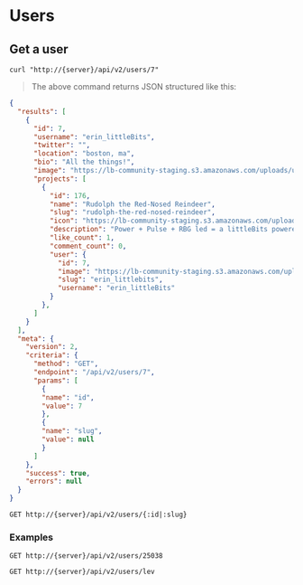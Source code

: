 # Users

## Get a user

```shell
curl "http://{server}/api/v2/users/7"
```

> The above command returns JSON structured like this:

```json
{
  "results": [
    {
      "id": 7,
      "username": "erin_littleBits",
      "twitter": "",
      "location": "boston, ma",
      "bio": "All the things!",
      "image": "https://lb-community-staging.s3.amazonaws.com/uploads/user/avatar/484/medium_DSC_4144_-_Version_2.JPG",
      "projects": [
        {
          "id": 176,
          "name": "Rudolph the Red-Nosed Reindeer",
          "slug": "rudolph-the-red-nosed-reindeer",
          "icon": "https://lb-community-staging.s3.amazonaws.com/uploads/lab/PurpleBit.jpg",
          "description": "Power + Pulse + RBG led = a littleBits powered blinking Rudolph nose!",
          "like_count": 1,
          "comment_count": 0,
          "user": {
            "id": 7,
            "image": "https://lb-community-staging.s3.amazonaws.com/uploads/user/avatar/484/small_DSC_4144_-_Version_2.JPG",
            "slug": "erin_littlebits",
            "username": "erin_littleBits"
          }
        },
      ]
    }
  ],
  "meta": {
    "version": 2,
    "criteria": {
      "method": "GET",
      "endpoint": "/api/v2/users/7",
      "params": [
        {
        "name": "id",
        "value": 7
        },
        {
        "name": "slug",
        "value": null
        }
      ]
    },
    "success": true,
    "errors": null
  }
}
```

`GET http://{server}/api/v2/users/{:id|:slug}`

### Examples

`GET http://{server}/api/v2/users/25038`

`GET http://{server}/api/v2/users/lev`
